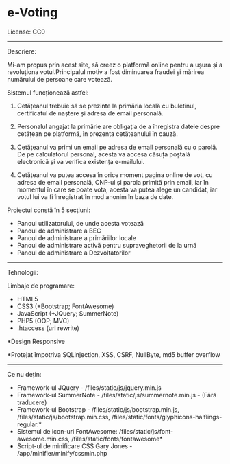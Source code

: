 ﻿# e-Voting
License: CC0
*****
Descriere:

Mi-am propus prin acest site, să creez o platformă online pentru a ușura și a revoluționa votul.Principalul motiv a fost diminuarea fraudei și mărirea numărului de persoane care votează.

Sistemul funcționează astfel:

1. Cetățeanul trebuie să se prezinte la primăria locală cu buletinul, certificatul de naștere și adresa de email personală.

2. Personalul angajat la primărie are obligația de a înregistra datele despre cetățean pe platformă, în prezența cetățeanului în cauză.

3. Cetățeanul va primi un email pe adresa de email personală cu o parolă. De pe calculatorul personal, acesta va accesa căsuța poștală electronică și va verifica existența e-mailului.

4. Cetățeanul va putea accesa în orice moment pagina online de vot, cu adresa de email personală, CNP-ul și parola primită prin email, iar în momentul în care se poate vota, acesta va putea alege un candidat, iar votul lui va fi înregistrat în mod anonim în baza de date.


Proiectul constă în 5 secțiuni:
 - Panoul utilizatorului, de unde acesta votează
 - Panoul de administrare a BEC
 - Panoul de administrare a primăriilor locale
 - Panoul de administrare activă pentru supraveghetorii de la urnă
 - Panoul de administrare a Dezvoltatorilor

****************************************************
Tehnologii:

Limbaje de programare:
 - HTML5
 - CSS3 (+Bootstrap; FontAwesome)
 - JavaScript (+JQuery; SummerNote)
 - PHP5 (OOP; MVC)
 - .htaccess (url rewrite)

*Design Responsive

*Protejat împotriva SQLinjection, XSS, CSRF, NullByte, md5 buffer overflow

*****************************************************
Ce nu dețin:
 - Framework-ul JQuery - /files/static/js/jquery.min.js
 - Framework-ul SummerNote - /files/static/js/summernote.min.js - (Fără traducere)
 - Framework-ul Bootstrap - /files/static/js/bootstrap.min.js, /files/static/js/bootstrap.min.css, /files/static/fonts/glyphicons-halflings-regular.*
 - Sistemul de icon-uri FontAwesome: /files/static/js/font-awesome.min.css, /files/static/fonts/fontawesome*
 - Script-ul de minificare CSS Gary Jones - /app/minifier/minify/cssmin.php
